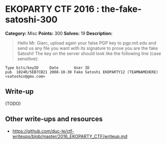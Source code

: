 # EKOPARTY CTF 2016 : the-fake-satoshi-300

**Category:** Misc
**Points:** 300
**Solves:** 19
**Description:**

> Hello Mr. Giarc, upload again your false PGP key to pgp.mit.edu and send us any file you want with its signature to prove you are the fake Satoshi!
> The key on the server should look like the following line (case sensitive):

```
Type bits/keyID     Date       User ID
pub  1024R/5EB7CB21 2008-10-30 Fake Satoshi EKOPARTY12 (TEAMNAMEHERE) <satoshin@gmx.com>
```

## Write-up

(TODO)

## Other write-ups and resources

* https://github.com/duc-le/ctf-writeups/blob/master/2016_EKOPARTY_CTF/writeup.md

